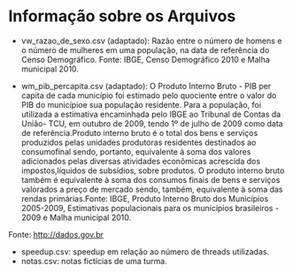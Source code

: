 # Informação sobre os Arquivos

* vw_razao_de_sexo.csv (adaptado): Razão entre o número de homens e o número de mulheres em uma população, na data de referência do Censo Demográfico. Fonte: IBGE, Censo Demográfico 2010 e Malha municipal 2010.

* wm_pib_percapita.csv (adaptado): O Produto Interno Bruto - PIB per capita de cada município foi estimado pelo quociente entre o valor do PIB do municípioe sua população residente. Para a população, foi utilizada a estimativa encaminhada pelo IBGE ao Tribunal de Contas da União- TCU, em outubro de 2009, tendo 1º de julho de 2009 como data de referência.Produto interno bruto é o total dos bens e serviços produzidos pelas unidades produtoras residentes destinados ao consumofinal sendo, portanto, equivalente à soma dos valores adicionados pelas diversas atividades econômicas acrescida dos impostos,líquidos de subsídios, sobre produtos. O produto interno bruto também é equivalente à soma dos consumos finais de bens e serviços valorados a preço de mercado sendo, também, equivalente à soma das rendas primárias.Fonte: IBGE, Produto Interno Bruto dos Municípios 2005-2009, Estimativas populacionais para os municípios brasileiros - 2009 e Malha municipal 2010.


Fonte: http://dados.gov.br

* speedup.csv: speedup em relação ao número de threads utilizadas.
* notas.csv: notas fictícias de uma turma.
